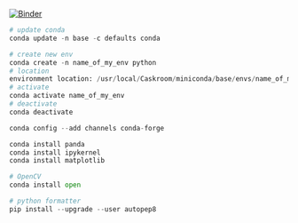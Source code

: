 [![Binder](https://mybinder.org/badge_logo.svg)](https://mybinder.org/v2/gh/MattSheehanDev/jupyter-notebooks/HEAD)


```py
# update conda
conda update -n base -c defaults conda

# create new env
conda create -n name_of_my_env python
# location
environment location: /usr/local/Caskroom/miniconda/base/envs/name_of_my_env
# activate
conda activate name_of_my_env
# deactivate
conda deactivate
```

```py
conda config --add channels conda-forge

conda install panda
conda install ipykernel
conda install matplotlib

# OpenCV
conda install open
```

```py
# python formatter
pip install --upgrade --user autopep8
```